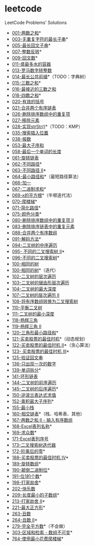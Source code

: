 # leetcode
LeetCode Problems' Solutions

- [001-两数之和](https://leetcode-cn.com/problems/two-sum/)*
- [003-无重复字符的最长子串](https://leetcode-cn.com/problems/longest-substring-without-repeating-characters/)*
- [005-最长回文子串](https://leetcode-cn.com/problems/longest-palindromic-substring/)*
- [007-整数反转](https://leetcode-cn.com/problems/reverse-integer/)*
- [009-回文数](https://leetcode-cn.com/problems/palindrome-number/)*
- [011-盛最多水的容器](https://leetcode-cn.com/problems/container-with-most-water/)
- [013-罗马数字转整数](https://leetcode-cn.com/problems/roman-to-integer/)
- [014-最长公共前缀](https://leetcode-cn.com/problems/longest-common-prefix/)*（TODO：字典树）
- [015-三数之和](https://leetcode-cn.com/problems/3sum/)*
- [016-最接近的三数之和](https://leetcode-cn.com/problems/3sum-closest/)
- [018-四数之和](https://leetcode-cn.com/problems/4sum/)*
- [020-有效的括号](https://leetcode-cn.com/problems/valid-parentheses/)
- [021-合并两个有序链表](https://leetcode-cn.com/problems/merge-two-sorted-lists/)
- [026-删除排序数组中的重复项](https://leetcode-cn.com/problems/remove-duplicates-from-sorted-array/)
- [027-移除元素](https://leetcode-cn.com/problems/remove-element/)
- [028-实现strStr()](https://leetcode-cn.com/problems/implement-strstr/)*（TODO：KMP）
- [035-搜索插入位置](https://leetcode-cn.com/problems/search-insert-position/)
- [038-报数](https://leetcode-cn.com/problems/count-and-say/)
- [053-最大子序和](https://leetcode-cn.com/problems/maximum-subarray/)
- [058-最后一个单词的长度](https://leetcode-cn.com/problems/length-of-last-word/)
- [061-旋转链表](https://leetcode-cn.com/problems/two-sum/)
- [062-不同路径](https://leetcode-cn.com/problems/unique-paths/)*
- [063-不同路径 II](https://leetcode-cn.com/problems/unique-paths-ii/)*
- [064-最小路径和](https://leetcode-cn.com/problems/minimum-path-sum/)*（最短路径算法）
- [066-加一](https://leetcode-cn.com/problems/plus-one/)
- [067-二进制求和](https://leetcode-cn.com/problems/add-binary/)*
- [069-x的平方根](https://leetcode-cn.com/problems/sqrtx/)*（牛顿迭代法）
- [070-爬楼梯](https://leetcode-cn.com/problems/climbing-stairs/)*
- [071-简化路径](https://leetcode-cn.com/problems/simplify-path/)*
- [075-颜色分类](https://leetcode-cn.com/problems/sort-colors/)*
- [080-删除排序数组中的重复项 II](https://leetcode-cn.com/problems/remove-duplicates-from-sorted-array-ii/)
- [083-删除排序链表中的重复元素](https://leetcode-cn.com/problems/remove-duplicates-from-sorted-list/)
- [088-合并两个有序数组](https://leetcode-cn.com/problems/merge-sorted-array/comments/)
- [091-解码方法](https://leetcode-cn.com/problems/decode-ways/)*
- [094-二叉树的中序遍历](https://leetcode-cn.com/problems/binary-tree-inorder-traversal/)
- [095- 不同的二叉搜索树 II](https://leetcode-cn.com/problems/unique-binary-search-trees-ii/)*
- [096-不同的二叉搜索树](https://leetcode-cn.com/problems/unique-binary-search-trees/)*
- [100-相同的树](https://leetcode-cn.com/problems/same-tree/)
- [100-相同的树](https://leetcode-cn.com/problems/same-tree/)*（迭代）
- [102-二叉树的层次遍历](https://leetcode-cn.com/problems/binary-tree-level-order-traversal/)
- [103-二叉树的锯齿形层次遍历](https://leetcode-cn.com/problems/binary-tree-zigzag-level-order-traversal/)
- [104-二叉树的最大深度](https://leetcode-cn.com/problems/maximum-depth-of-binary-tree/)
- [107-二叉树的层次遍历 II](https://leetcode-cn.com/problems/binary-tree-level-order-traversal-ii/submissions/)
- [108-将有序数组转换为二叉搜索树](https://leetcode-cn.com/problems/convert-sorted-array-to-binary-search-tree/)
- [110-平衡二叉树](https://leetcode-cn.com/problems/balanced-binary-tree/)
- [111-二叉树的最小深度](https://leetcode-cn.com/problems/minimum-depth-of-binary-tree/)
- [118-杨辉三角](https://leetcode-cn.com/problems/pascals-triangle/)
- [119-杨辉三角 II](https://leetcode-cn.com/problems/pascals-triangle-ii/)
- [120-三角形最小路径和](https://leetcode-cn.com/problems/triangle/)*
- [121-买卖股票的最佳时机](https://leetcode-cn.com/problems/best-time-to-buy-and-sell-stock/)*（动态规划）
- [122-买卖股票的最佳时机 II](https://leetcode-cn.com/problems/best-time-to-buy-and-sell-stock-ii/)*（贪心算法）
- [123- 买卖股票的最佳时机 III](https://leetcode-cn.com/problems/best-time-to-buy-and-sell-stock-iii/)*
- [125-验证回文串](https://leetcode-cn.com/problems/valid-palindrome/)
- [136-只出现一次的数字](https://leetcode-cn.com/problems/single-number/)
- [139-单词拆分](https://leetcode-cn.com/problems/word-break/)*
- [141-环形链表](https://leetcode-cn.com/problems/linked-list-cycle/)
- [144-二叉树的前序遍历](https://leetcode-cn.com/problems/binary-tree-preorder-traversal/)
- [145-二叉树的后序遍历](https://leetcode-cn.com/problems/binary-tree-postorder-traversal/)*
- [150-逆波兰表达式求值](https://leetcode-cn.com/problems/evaluate-reverse-polish-notation/)
- [152-乘积最大子序列](https://leetcode-cn.com/problems/maximum-product-subarray/)*
- [155-最小栈](https://leetcode-cn.com/problems/min-stack/)
- [160-相交链表](https://leetcode-cn.com/problems/intersection-of-two-linked-lists/)*（栈、哈希表、其他）
- [167-两数之和 II - 输入有序数组](https://leetcode-cn.com/problems/two-sum-ii-input-array-is-sorted/)
- [168-Excel表列名称](https://leetcode-cn.com/problems/excel-sheet-column-title/)*
- [169-求众数](https://leetcode-cn.com/problems/majority-element/)*
- [171-Excel表列序号](https://leetcode-cn.com/problems/excel-sheet-column-number/)
- [173-二叉搜索树迭代器](https://leetcode-cn.com/problems/binary-search-tree-iterator/)
- [172-阶乘后的零](https://leetcode-cn.com/problems/factorial-trailing-zeroes/)*
- [188-买卖股票的最佳时机 IV](https://leetcode-cn.com/problems/best-time-to-buy-and-sell-stock-iv/)*
- [189-旋转数组](https://leetcode-cn.com/problems/rotate-array/)*
- [190-颠倒二进制位](https://leetcode-cn.com/problems/reverse-bits/)*
- [191-位1的个数](https://leetcode-cn.com/problems/number-of-1-bits/)*
- [198-打家劫舍](https://leetcode-cn.com/problems/house-robber/)*
- [202-快乐数](https://leetcode-cn.com/problems/happy-number/comments/)
- [209-长度最小的子数组](https://leetcode-cn.com/problems/minimum-size-subarray-sum/)*
- [213-打家劫舍 II](https://leetcode-cn.com/problems/house-robber-ii/)*
- [221-最大正方形](https://leetcode-cn.com/problems/maximal-square/)*
- [263-丑数](https://leetcode-cn.com/problems/ugly-number/)
- [264-丑数 II](https://leetcode-cn.com/problems/ugly-number-ii/)*
- [279-完全平方数](https://leetcode-cn.com/problems/perfect-squares/)*（不会做）
- [303-区域和检索 - 数组不可变](https://leetcode-cn.com/problems/range-sum-query-immutable/)*
- [764-使用最小花费爬楼梯](https://leetcode-cn.com/problems/min-cost-climbing-stairs/)*
